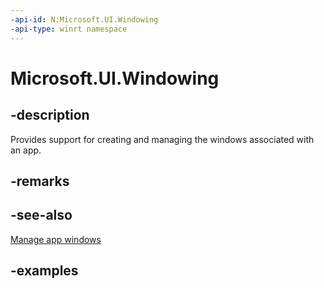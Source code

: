 ```yaml
---
-api-id: N:Microsoft.UI.Windowing
-api-type: winrt namespace
---
```


# Microsoft.UI.Windowing

## -description

Provides support for creating and managing the windows associated with an app.

## -remarks

## -see-also

[Manage app windows](/windows/apps/windows-app-sdk/windowing/windowing-overview)

## -examples
